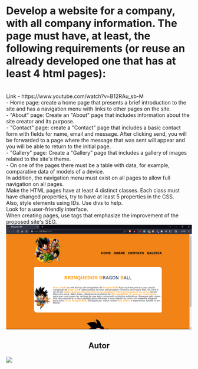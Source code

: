 <h1>Develop a website for a company, with all company information. The page must have, at least, the following requirements (or reuse an already developed one that has at least 4 html pages):</h1><br>
Link - https://www.youtube.com/watch?v=B12RAu_sb-M <br>
- Home page: create a home page that presents a brief introduction to the site and has a navigation menu with links to other pages on the site. <br>
- "About" page: Create an "About" page that includes information about the site creator and its purpose.<br>
- "Contact" page: create a "Contact" page that includes a basic contact form with fields for name, email and message. After clicking send, you will be forwarded to a page where the message that was sent will appear and you will be able to return to the initial page.<br>
- "Gallery" page: Create a "Gallery" page that includes a gallery of images related to the site's theme.<br>
- On one of the pages there must be a table with data, for example, comparative data of models of a device.<br>
In addition, the navigation menu must exist on all pages to allow full navigation on all pages.
<br>
Make the HTML pages have at least 4 distinct classes. Each class must have changed properties, try to have at least 5 properties in the CSS.
<br>
Also, style elements using IDs. Use divs to help.
<br>
Look for a user-friendly interface.
<br>
When creating pages, use tags that emphasize the improvement of the proposed site's SEO.  
<img src = "/img/Captura de tela 2023-05-02 203729.png">
<h2 align="center">Autor</h2>
<a href="https://github.com/IsaquePemasi/"><img src="https://avatars.githubusercontent.com/u/76749511?v=4" width=115></a>

